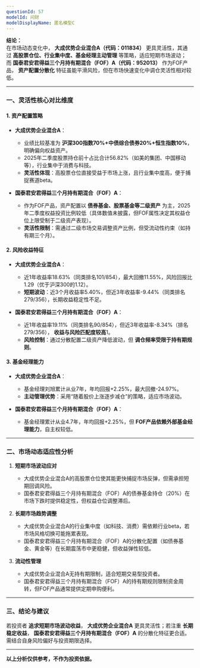 ```yaml
---
questionId: 57
modelId: 问财
modelDisplayName: 匿名模型C
---
```

**结论：**  
在市场动态变化中， **大成优势企业混合A（代码：011834）** 更具灵活性，其通过 **高股票仓位、行业集中度、基金经理主动管理** 等策略，适应短期市场波动；而 **国泰君安君得益三个月持有期混合（FOF）A（代码：952013）** 作为FOF产品， **资产配置分散化** 特征虽能平滑风险，但在市场快速变化中调仓灵活性相对较低。

---

### 一、灵活性核心对比维度

#### 1. **资产配置策略**

- **大成优势企业混合A**：
  
    - 业绩比较基准为 **沪深300指数70%+中债综合债券20%+恒生指数10%**，明确偏向权益资产。
    - 2025年二季度股票持仓前十占比合计56.82%（如美的集团、中国移动等），行业集中于消费与科技。
    - **灵活性体现**：高股票仓位直接受益于市场上涨，且行业集中度高，便于捕捉赛道beta。
- **国泰君安君得益三个月持有期混合（FOF）A**：
  
    - 作为FOF产品，资产配置以 **债券基金、股票基金等二级资产** 为主，2025年二季度权益投资比例较低（具体数值未披露，但FOF属性决定其权益仓位上限受制于二级资产表现）。
    - **灵活性限制**：需通过二级市场交易调整资产比例，但受流动性约束（如持有期三个月）。

#### 2. **风险收益特征**

- **大成优势企业混合A**：
  
    - 近1年收益率18.63%（同类排名101/854），最大回撤11.55%，风险回报比1.29（优于沪深300的1.12）。
    - **短期波动**：近3个月收益率5.40%，但近3年收益率-9.44%（同类排名279/356），长期收益稳定性不足。
- **国泰君安君得益三个月持有期混合（FOF）A**：
  
    - 近1年收益率19.11%（同类排名90/854），但近3年收益率-8.34%（排名279/356）， **收益与风险匹配度较高**1。
    - **风险控制**：通过分散配置二级资产降低波动，但 **调仓频率受限于持有期规则**。

#### 3. **基金经理能力**

- **大成优势企业混合A**：
  
    - 基金经理刘旭累计从业7年，年均回报+2.25%，最大回撤-24.97%。
    - **主动管理优势**：采用“随着股价上涨逐步减仓”的策略，适应市场波动。
- **国泰君安君得益三个月持有期混合（FOF）A**：
  
    - 基金经理累计从业4.7年，年均回报+2.25%，但 **FOF产品依赖外部基金经理能力**，自主权较低。

---

### 二、市场动态适应性分析

1. **短期市场波动应对**
   
    - 大成优势企业混合A的高股票仓位使其能更快捕捉市场反弹，但需承担短期回调风险。
    - 国泰君安君得益三个月持有期混合（FOF）A的债券基金持仓（20%）在市场下跌时提供稳定性，但权益仓位调整滞后。
2. **长期市场趋势调整**
   
    - 大成优势企业混合A的行业集中度（如科技、消费）需依赖行业beta，若市场风格切换可能拖累表现。
    - 国泰君安君得益三个月持有期混合（FOF）A的分散化配置（如债券基金、黄金等）在长期震荡市中更稳健，但收益弹性较低。
3. **流动性管理**
   
    - 大成优势企业混合A无持有期限制，适合短期交易型投资者。
    - 国泰君安君得益三个月持有期混合（FOF）A的持有期规则限制资金周转，但FOF产品通常提供定期申购便利。

---

### 三、结论与建议

若投资者 **追求短期市场波动收益**， **大成优势企业混合A** 更具灵活性；若注重 **长期稳定收益**， **国泰君安君得益三个月持有期混合（FOF）A** 的分散化特征更合适。需结合自身风险偏好与投资期限选择。

---

**以上分析仅供参考，不作为投资依据。**